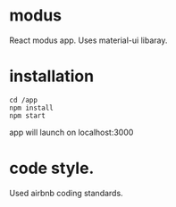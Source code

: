 # modus
React modus app. Uses material-ui libaray.

# installation
```
cd /app
npm install
npm start
```
app will launch on localhost:3000

# code style.
Used airbnb coding standards.
